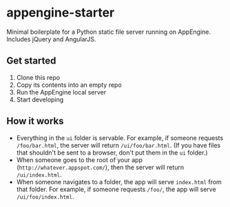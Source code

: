 # appengine-starter

Minimal boilerplate for a Python static file server running on AppEngine.
Includes jQuery and AngularJS.

## Get started
1. Clone this repo
2. Copy its contents into an empty repo
3. Run the AppEngine local server
4. Start developing

## How it works

* Everything in the `ui` folder is servable. For example, if someone requests `/foo/bar.html`, the server will return `/ui/foo/bar.html`. (If you have files that shouldn't be sent to a browser, don't put them in the `ui` folder.)
* When someone goes to the root of your app (`http://whatever.appspot.com/`), then the server will return `/ui/index.html`.
* When someone navigates to a folder, the app will serve `index.html` from that folder. For example, if someone requests `/foo/`, the app will serve `/ui/foo/index.html`.

